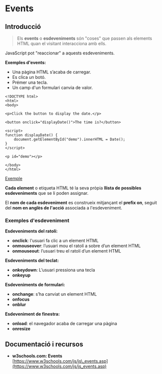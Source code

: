 # Events

## Introducció

> Els **events** o **esdeveniments** són "coses" que passen als elements HTML quan el visitant interacciona amb ells.

JavaScript pot "reaccionar" a aquests esdeveniments.

**Exemples d'events:**

* Una pàgina HTML s’acaba de carregar.
* Es clica un botó.
* Prémer una tecla.
* Un camp d'un formulari canvia de valor.

```markup
<!DOCTYPE html>
<html>
<body>

<p>Click the button to display the date.</p>

<button onclick="displayDate()">The time is?</button>

<script>
function displayDate() {
    document.getElementById("demo").innerHTML = Date();
}
</script>

<p id="demo"></p>

</body>
</html>
```

[Exemple](https://www.w3schools.com/js/tryit.asp?filename=tryjs_events1)

**Cada element** o etiqueta HTML té la seva pròpia **llista de possibles esdeveniments** que se li poden assignar.

El **nom de cada esdeveniment** es construeix mitjançant el **prefix on**, seguit del **nom en anglès de l'acció** associada a l'esdeveniment.

### **Exemples d'esdeveniment**

**Esdeveniments del ratolí:**

* **onclick**: l'usuari fa clic a un element HTML
* **onmouseover**: l’usuari mou el ratolí a sobre d’un element HTML
* **onmouseout**: l’usuari treu el ratolí d’un element HTML

**Esdeveniments del teclat:**

* **onkeydown**: L’usuari pressiona una tecla
* **onkeyup**

**Esdeveniments de formulari:** 

* **onchange**: s’ha canviat un element HTML
* **onfocus**
* **onblur**

**Esdeveniment de finestra:**

* **onload**: el navegador acaba de carregar una pàgina
* **onresize**

## Documentació i recursos

* **w3schools.com: Events** [https://www.w3schools.com/js/js\_events.asp](https://www.w3schools.com/js/js_events.asp)

